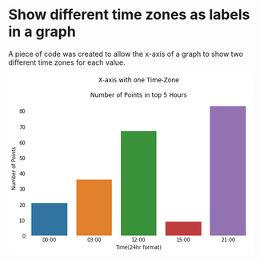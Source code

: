 # Show different time zones as labels in a graph
A piece of code was created to allow the x-axis of a graph to show two different time zones for each value.

![text](times1.png 'graph1')
